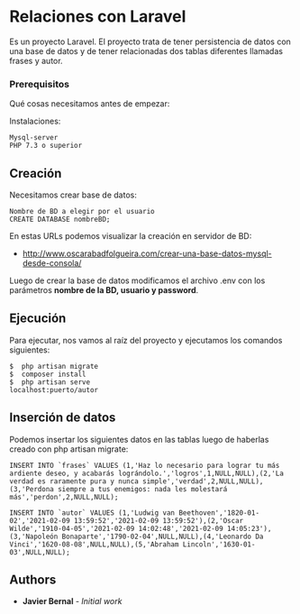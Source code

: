 # Relaciones con Laravel
Es un proyecto Laravel.
El proyecto trata de tener persistencia de datos con una base de datos y de tener relacionadas dos tablas diferentes llamadas frases y autor.

### Prerequisitos

Qué cosas necesitamos antes de empezar:

Instalaciones:
```
Mysql-server
PHP 7.3 o superior
```


## Creación
Necesitamos crear base de datos:
```
Nombre de BD a elegir por el usuario
CREATE DATABASE nombreBD;
```
En estas URLs podemos visualizar la creación en servidor de BD:

* http://www.oscarabadfolgueira.com/crear-una-base-datos-mysql-desde-consola/

Luego de crear la base de datos modificamos el archivo .env con los parámetros **nombre de la BD, usuario y password**.

## Ejecución

Para ejecutar, nos vamos al raíz del proyecto  y ejecutamos los comandos siguientes:
```
$  php artisan migrate
$  composer install
$  php artisan serve
localhost:puerto/autor
```

## Inserción de datos
Podemos insertar los siguientes datos en las tablas luego de haberlas creado con php artisan migrate:
```
INSERT INTO `frases` VALUES (1,'Haz lo necesario para lograr tu más ardiente deseo, y acabarás lográndolo.','logros',1,NULL,NULL),(2,'La verdad es raramente pura y nunca simple','verdad',2,NULL,NULL),(3,'Perdona siempre a tus enemigos: nada les molestará más','perdon',2,NULL,NULL);

INSERT INTO `autor` VALUES (1,'Ludwig van Beethoven','1820-01-02','2021-02-09 13:59:52','2021-02-09 13:59:52'),(2,'Oscar Wilde','1910-04-05','2021-02-09 14:02:48','2021-02-09 14:05:23'),(3,'Napoleón Bonaparte','1790-02-04',NULL,NULL),(4,'Leonardo Da Vinci','1620-08-08',NULL,NULL),(5,'Abraham Lincoln','1630-01-03',NULL,NULL);

```

## Authors

* **Javier Bernal** - *Initial work* 


